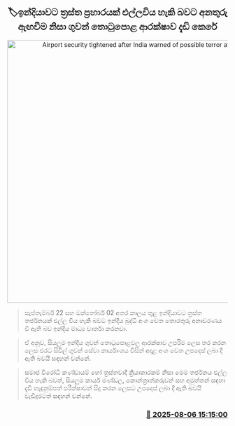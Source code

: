 <p align='center'><b><h2 align='center' title='Airport security tightened after India warned of possible terror attack'>🏷ඉන්දියාවට ත්‍රස්ත ප්‍රහාරයක් එල්ලවිය හැකි බවට අනතුරු ඇඟවීම නිසා ගුවන් තොටුපොළ ආරක්ෂාව දැඩි කෙරේ</h2></b></p>
<p align='center'><img src='https://helakuru.sgp1.cdn.digitaloceanspaces.com/esana/images/lib/india-airport-hjk.jpg' width='600' alt='Airport security tightened after India warned of possible terror attack'></p>

> සැප්තැම්බර් 22 සහ ඔක්තෝබර් 02 අතර කාලය තුළ ඉන්දියාවට ත්‍රස්ත තර්ජනයක් එල්ල විය හැකි බවට ඉන්දීය බුද්ධි අංශ වෙත තොරතුරු අනාවරණය වී ඇති බව ඉන්දීය මාධ්‍ය වාර්තා කරනවා.

> ඒ අනුව, සියලුම ඉන්දීය ගුවන් තොටුපොළවල ආරක්ෂාව උපරිම ලෙස තර කරන ලෙස එරට සිවිල් ගුවන් සේවා කාර්යාංශය විසින් අදාළ අංශ වෙත උපදෙස් ලබා දී ඇති බවයි සඳහන් වන්නේ.

> සමාජ විරෝධී කණ්ඩායම් හෝ ත්‍රස්තවාදී ක්‍රියාකාරකම් නිසා මෙම තර්ජනය එල්ල විය හැකි බවත්, සියලුම කාර්ය මණ්ඩල, කොන්ත්‍රාත්කරුවන් සහ අමුත්තන් සඳහා දැඩි හැඳුනුම්පත් පරීක්ෂාවන් සිදු කරන ලෙසට උපදෙස් ලබා දී ඇති බවයි වැඩිදුරටත් සඳහන් වන්නේ.



<h3 align='right'><a href='https://www.helakuru.lk/esana/p/112501/'>📅 2025-08-06 15:15:00</a></h3>
